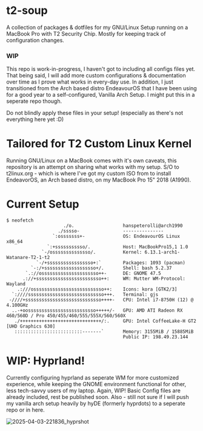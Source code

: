 # t2-soup
A collection of packages & dotfiles for my GNU/Linux Setup running on a MacBook Pro with T2 Security Chip.
Mostly for keeping track of configuration changes.

### WIP
This repo is work-in-progress, I haven't got to including all configs files yet. That being said, I will add more custom configurations & documentation over time as I prove what works in every-day use.
In addition, I just transitioned from the Arch based distro EndeavourOS that I have been using for a good year to a self-configured, Vanilla Arch Setup. I might put this in a seperate repo though.

Do not blindly apply these files in your setup! (especially as there's not everything here yet :D)

# Tailored for T2 Custom Linux Kernel
Running GNU/Linux on a MacBook comes with it's own caveats, this repository is an attempt on sharing what works with my setup. 
S/O to t2linux.org - which is where I've got my custom ISO from to install EndeavorOS, an Arch based distro, on my MacBook Pro 15" 2018 (A1990). 

# Current Setup
```
$ neofetch
                     ./o.                  hanspeterolli@arch1990 
                   ./sssso-                --------------- 
                 `:osssssss+-              OS: EndeavourOS Linux x86_64 
               `:+sssssssssso/.            Host: MacBookPro15,1 1.0 
             `-/ossssssssssssso/.          Kernel: 6.13.1-arch1-Watanare-T2-1-t2 
           `-/+sssssssssssssssso+:`        Packages: 1093 (pacman)
         `-:/+sssssssssssssssssso+/.       Shell: bash 5.2.37 
       `.://osssssssssssssssssssso++-      DE: GNOME 47.5 
      .://+ssssssssssssssssssssssso++:     WM: Mutter WM-Protocol: Wayland
    .:///ossssssssssssssssssssssssso++:    Icons: kora [GTK2/3] 
  `:////ssssssssssssssssssssssssssso+++.   Terminal: gjs 
 -////+ssssssssssssssssssssssssssso++++-   CPU: Intel i7-8750H (12) @ 4.100GHz 
  ..-+oosssssssssssssssssssssssso+++++/-   GPU: AMD ATI Radeon RX 460/560D / Pro 450/455/460/555/555X/560/560X 
   ./++++++++++++++++++++++++++++++/:.     GPU: Intel CoffeeLake-H GT2 [UHD Graphics 630] 
   :::::::::::::::::::::::::-------`       Memory: 3155MiB / 15885MiB
                                           Public IP: 198.49.23.144

```
                                           

# WIP: Hyprland!

Currently configuring hyprland as seperate WM for more customized experience, while keeping the GNOME environment functional for other, less tech-savvy users of my laptop. 
Again, WIP! Basic Config files are already included, rest be published soon.
Also - still not sure if I will push my vanilla arch setup heavily by hyDE (formerly hyprdots) to a seperate repo or in here.

![2025-04-03-221836_hyprshot](https://github.com/user-attachments/assets/275fb9b6-c639-47a7-b3a5-bbaca228d70e)

                                                                   
                                                                   
